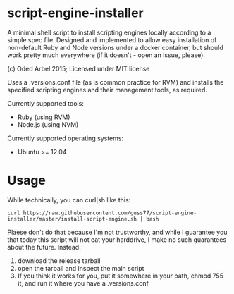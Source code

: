 # script-engine-installer

A minimal shell script to install scripting engines locally according to a simple spec file. Designed and implemented to allow easy installation of non-default Ruby and Node versions under a docker container, but should work pretty much everywhere (if it doesn't - open an issue, please).
 
(c) Oded Arbel 2015; Licensed under MIT license

Uses a .versions.conf file (as is common practice for RVM) and installs the specified scripting
engines and their management tools, as required.

Currently supported tools:

 - Ruby (using RVM)
 - Node.js (using NVM)

Currently supported operating systems:

 - Ubuntu >= 12.04

# Usage

While technically, you can curl|sh like this:

`curl https://raw.githubusercontent.com/guss77/script-engine-installer/master/install-script-engine.sh | bash`

Plaese don't do that because I'm not trustworthy, and while I guarantee you that today this script will not eat your harddrive, I make no such guarantees about the future. Instead:

1. download the release tarball
2. open the tarball and inspect the main script
3. If you think it works for you, put it somewhere in your path, chmod 755 it, and run it where you have a .versions.conf
